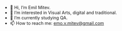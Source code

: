 - 👋 Hi, I’m Emil Mitev.
- 👀 I’m interested in Visual Arts, digital and traditional.
- 🌱 I’m currently studying QA.
- 📫 How to reach me: emo.v.mitev@gmail.com

<!---
EmilMitev84/EmilMitev84 is a ✨ special ✨ repository because its `README.md` (this file) appears on your GitHub profile.
You can click the Preview link to take a look at your changes.
--->
